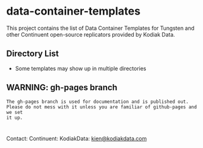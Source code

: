 # data-container-templates
This project contains the list of Data Container Templates for Tungsten and other Continuent open-source replicators provided by Kodiak Data. 


## Directory List

   - Some templates may show up in multiple directories

## WARNING:  gh-pages branch
	The gh-pages branch is used for documentation and is published out.
	Please do not mess with it unless you are familiar of github-pages and we set 
	it up.
	
#
Contact:
	Continuent:
	KodiakData:		kien@kodiakdata.com
	
	
	

	
	

